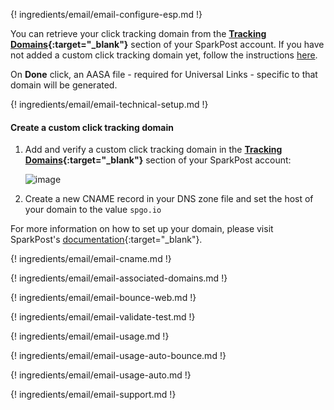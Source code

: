 ---
---

{! ingredients/email/email-configure-esp.md !}

You can retrieve your click tracking domain from the **[Tracking Domains](https://app.sparkpost.com/account/tracking-domains){:target="\_blank"}** section of your SparkPost account. If you have not added a custom click tracking domain yet, follow the instructions [here](#create-a-custom-click-tracking-domain).

On **Done** click, an AASA file - required for Universal Links - specific to that domain will be generated.

{! ingredients/email/email-technical-setup.md !}

#### Create a custom click tracking domain

1. Add and verify a custom click tracking domain in the **[Tracking Domains](https://app.sparkpost.com/account/tracking-domains){:target="\_blank"}** section of your SparkPost account:

    ![image](/_assets/img/pages/email/sparkpost-create-domain.png)

1. Create a new CNAME record in your DNS zone file and set the host of your domain to the value `spgo.io`

For more information on how to set up your domain, please visit SparkPost's [documentation](https://www.sparkpost.com/docs/tech-resources/enabling-multiple-custom-tracking-domains/){:target="\_blank"}.

{! ingredients/email/email-cname.md !}

{! ingredients/email/email-associated-domains.md !}

{! ingredients/email/email-bounce-web.md !}

{! ingredients/email/email-validate-test.md !}

{! ingredients/email/email-usage.md !}

{! ingredients/email/email-usage-auto-bounce.md !}

{! ingredients/email/email-usage-auto.md !}

{! ingredients/email/email-support.md !}
